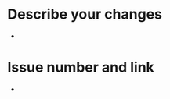 <!-- (주석) 모두가 보는 게시물입니다. 다른 사람도 이해 할 수 있는 언어로 작성해주시길 바랍니다!
- PR 이름은 다른 사람도 이해할 수 있는지
- 리뷰가 필요한 사람(Reviewers)을 추가했는지
- Assignees를 추가했는지
- 아래와 같이 작성
  - feat:
  - docs:
  - chore:
  - refactor:
  - fix:
- Labels에는 해당 PR의 성향을 잘 나타내나요?
 -->

# Describe your changes

-

<!-- 연결된 이슈가 있다면 close 해주기 -->

# Issue number and link

-
